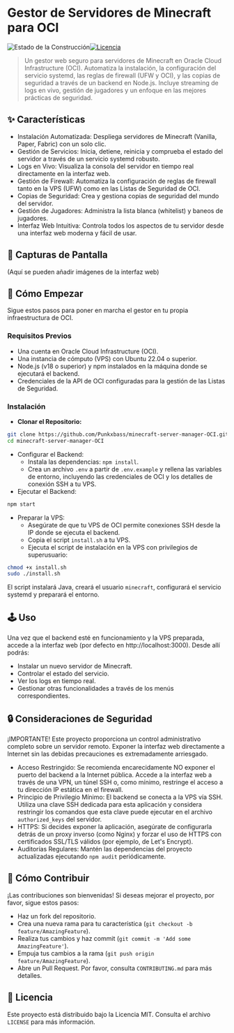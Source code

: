 # Gestor de Servidores de Minecraft para OCI
![Estado de la Construcción](...)[![Licencia](https://img.shields.io/badge/License-MIT-yellow.svg)](https://opensource.org/licenses/MIT)
> Un gestor web seguro para servidores de Minecraft en Oracle Cloud Infrastructure (OCI). Automatiza la instalación, la configuración del servicio systemd, las reglas de firewall (UFW y OCI), y las copias de seguridad a través de un backend en Node.js. Incluye streaming de logs en vivo, gestión de jugadores y un enfoque en las mejores prácticas de seguridad.
> 
## ✨ Características
 * Instalación Automatizada: Despliega servidores de Minecraft (Vanilla, Paper, Fabric) con un solo clic.
 * Gestión de Servicios: Inicia, detiene, reinicia y comprueba el estado del servidor a través de un servicio systemd robusto.
 * Logs en Vivo: Visualiza la consola del servidor en tiempo real directamente en la interfaz web.
 * Gestión de Firewall: Automatiza la configuración de reglas de firewall tanto en la VPS (UFW) como en las Listas de Seguridad de OCI.
 * Copias de Seguridad: Crea y gestiona copias de seguridad del mundo del servidor.
 * Gestión de Jugadores: Administra la lista blanca (whitelist) y baneos de jugadores.
 * Interfaz Web Intuitiva: Controla todos los aspectos de tu servidor desde una interfaz web moderna y fácil de usar.
## 📸 Capturas de Pantalla
(Aquí se pueden añadir imágenes de la interfaz web)
## 🚀 Cómo Empezar
Sigue estos pasos para poner en marcha el gestor en tu propia infraestructura de OCI.
### Requisitos Previos
 * Una cuenta en Oracle Cloud Infrastructure (OCI).
 * Una instancia de cómputo (VPS) con Ubuntu 22.04 o superior.
 * Node.js (v18 o superior) y npm instalados en la máquina donde se ejecutará el backend.
 * Credenciales de la API de OCI configuradas para la gestión de las Listas de Seguridad.
### Instalación
 * **Clonar el Repositorio:**
```bash
git clone https://github.com/Punkxbass/minecraft-server-manager-OCI.git
cd minecraft-server-manager-OCI
```
 * Configurar el Backend:
   * Instala las dependencias: `npm install`.
   * Crea un archivo `.env` a partir de `.env.example` y rellena las variables de entorno, incluyendo las credenciales de OCI y los detalles de conexión SSH a tu VPS.
 * Ejecutar el Backend:
```bash
npm start
```
 * Preparar la VPS:
   * Asegúrate de que tu VPS de OCI permite conexiones SSH desde la IP donde se ejecuta el backend.
   * Copia el script `install.sh` a tu VPS.
   * Ejecuta el script de instalación en la VPS con privilegios de superusuario:
```bash
chmod +x install.sh
sudo ./install.sh
```
   El script instalará Java, creará el usuario `minecraft`, configurará el servicio systemd y preparará el entorno.
## 🕹️ Uso
Una vez que el backend esté en funcionamiento y la VPS preparada, accede a la interfaz web (por defecto en http://localhost:3000). Desde allí podrás:
 * Instalar un nuevo servidor de Minecraft.
 * Controlar el estado del servicio.
 * Ver los logs en tiempo real.
 * Gestionar otras funcionalidades a través de los menús correspondientes.
## 🔒 Consideraciones de Seguridad
¡IMPORTANTE! Este proyecto proporciona un control administrativo completo sobre un servidor remoto. Exponer la interfaz web directamente a Internet sin las debidas precauciones es extremadamente arriesgado.
 * Acceso Restringido: Se recomienda encarecidamente NO exponer el puerto del backend a la Internet pública. Accede a la interfaz web a través de una VPN, un túnel SSH o, como mínimo, restringe el acceso a tu dirección IP estática en el firewall.
 * Principio de Privilegio Mínimo: El backend se conecta a la VPS vía SSH. Utiliza una clave SSH dedicada para esta aplicación y considera restringir los comandos que esta clave puede ejecutar en el archivo `authorized_keys` del servidor.
 * HTTPS: Si decides exponer la aplicación, asegúrate de configurarla detrás de un proxy inverso (como Nginx) y forzar el uso de HTTPS con certificados SSL/TLS válidos (por ejemplo, de Let's Encrypt).
 * Auditorías Regulares: Mantén las dependencias del proyecto actualizadas ejecutando `npm audit` periódicamente.
## 🤝 Cómo Contribuir
¡Las contribuciones son bienvenidas! Si deseas mejorar el proyecto, por favor, sigue estos pasos:
 * Haz un fork del repositorio.
 * Crea una nueva rama para tu característica (`git checkout -b feature/AmazingFeature`).
 * Realiza tus cambios y haz commit (`git commit -m 'Add some AmazingFeature'`).
 * Empuja tus cambios a la rama (`git push origin feature/AmazingFeature`).
 * Abre un Pull Request.
Por favor, consulta `CONTRIBUTING.md` para más detalles.
## 📄 Licencia
Este proyecto está distribuido bajo la Licencia MIT. Consulta el archivo `LICENSE` para más información.
